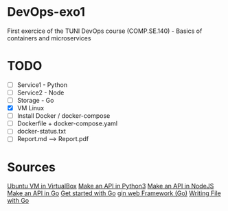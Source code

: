 # DevOps-exo1
First exercice of the TUNI DevOps course (COMP.SE.140) - Basics of containers and microservices

# TODO
- [ ] Service1 - Python
- [ ] Service2 - Node
- [ ] Storage - Go
- [x] VM Linux
- [ ] Install Docker / docker-compose
- [ ] Dockerfile + docker-compose.yaml
- [ ] docker-status.txt
- [ ] Report.md --> Report.pdf

# Sources
[Ubuntu VM in VirtualBox](https://ubuntu.com/tutorials/how-to-run-ubuntu-desktop-on-a-virtual-machine-using-virtualbox)
[Make an API in Python3](https://auth0.com/blog/developing-restful-apis-with-python-and-flask/)
[Make an API in NodeJS](https://expressjs.com/en/starter/hello-world.html)
[Make an API in Go](https://go.dev/doc/tutorial/web-service-gin)
[Get started with Go](https://go.dev/doc/tutorial/getting-started)
[gin web Framework (Go)](https://gin-gonic.com/)
[Writing File with Go](https://leapcell.io/blog/writing-to-files-in-go-a-comprehensive-guide)